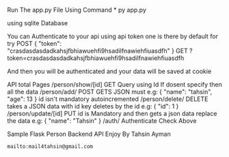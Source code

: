 Run The app.py File Using Command
    * py app.py


using sqlite Database

You can Authenticate to your api using api token
one is there by default
for try
    POST
        {
            "token": "crasdasdasdadkahsjfbhiawuehfi9hsadilfnawiehfiuasdfh"
        }
    GET
        ?token=crasdasdasdadkahsjfbhiawuehfi9hsadilfnawiehfiuasdfh

And then you will be authenticated and your data will be saved at cookie

API total Pages
    /person/show/[id] GET
        Query using Id
        If dosent specify then all the data
    /person/add/ POST
        GETS JSON must
        e.g: {
            "name": "tahsin",
            "age": 13
        }
        id isn't mandatory
        autoincremented
    /person/delete/ DELETE
        takes a JSON data with id key
        deletes by the id
        e.g: {
            "id": 1
        }
    /person/update/[id] PUT
        id is Mandatory
        and then gets a json data
        replace the data
        e.g: {
            "name": "Tahsin"
        }
    /auth/ Authenticate
        Check Above

Sample Flask Person Backend API
Enjoy
    By Tahsin Ayman

    mailto:mail4tahsin@gmail.com
    

